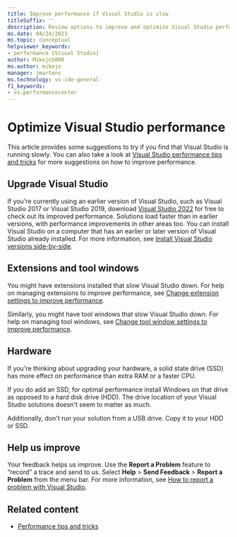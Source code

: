 ```yaml
---
title: Improve performance if Visual Studio is slow
titleSuffix: ''
description: Review options to improve and optimize Visual Studio performance, including software upgrades, adjusting installed extensions and tools, and reconfiguring hardware.
ms.date: 04/24/2023
ms.topic: conceptual
helpviewer_keywords:
- performance [Visual Studio]
author: Mikejo5000
ms.author: mikejo
manager: jmartens
ms.technology: vs-ide-general
f1_keywords:
- vs.performancecenter
---
```

# Optimize Visual Studio performance


This article provides some suggestions to try if you find that Visual Studio is running slowly. You can also take a look at [Visual Studio performance tips and tricks](../ide/visual-studio-performance-tips-and-tricks.md) for more suggestions on how to improve performance.

## Upgrade Visual Studio

If you're currently using an earlier version of Visual Studio, such as Visual Studio 2017 or Visual Studio 2019, download [Visual Studio 2022](https://visualstudio.microsoft.com/downloads/?cid=learn-onpage-download-cta) for free to check out its improved performance. Solutions load faster than in earlier versions, with performance improvements in other areas too. You can install Visual Studio on a computer that has an earlier or later version of Visual Studio already installed. For more information, see [Install Visual Studio versions side-by-side](../install/install-visual-studio-versions-side-by-side.md).

## Extensions and tool windows

You might have extensions installed that slow Visual Studio down. For help on managing extensions to improve performance, see [Change extension settings to improve performance](../ide/optimize-visual-studio-startup-time.md#extensions).

Similarly, you might have tool windows that slow Visual Studio down. For help on managing tool windows, see [Change tool window settings to improve performance](../ide/optimize-visual-studio-startup-time.md#tool-windows).

## Hardware

If you're thinking about upgrading your hardware, a solid state drive (SSD) has more effect on performance than extra RAM or a faster CPU.

If you do add an SSD, for optimal performance install Windows on that drive as opposed to a hard disk drive (HDD). The drive location of your Visual Studio solutions doesn't seem to matter as much.

Additionally, don't run your solution from a USB drive. Copy it to your HDD or SSD.

## Help us improve

Your feedback helps us improve. Use the **Report a Problem** feature to “record” a trace and send to us. Select **Help** > **Send Feedback** > **Report a Problem** from the menu bar. For more information, see [How to report a problem with Visual Studio](../ide/how-to-report-a-problem-with-visual-studio.md).

## Related content

- [Performance tips and tricks](../ide/visual-studio-performance-tips-and-tricks.md)